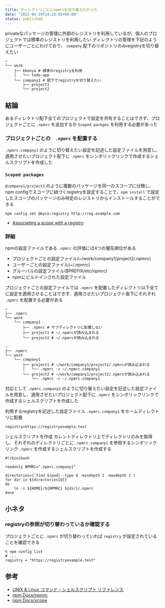 ```yaml
---
title: ディレクトリごとにnpmrcを切り替えたかった
date: "2022-04-24T14:26:05+09:00"
status: published
---
```


privateなパッケージの管理に外部のレジストリを利用しているが、個人のプロジェクトでは標準のレジストリを利用したい
ディレクトリの管理を下記のようにユーザーごとにわけており、 `company` 配下のリポジトリのみregistryを切り替えたい

```shell
~
└── work
    ├── kkenya # 標準のregistryを利用
    │   └── todo-app
    └── company1 # 配下でregistryを切り替えたい
        ├── project1
        └── project2
```

## 結論

あるディレクトリ配下全てのプロジェクトで設定を共有することはできず、プロジェクトごとに `.npmrc` を追加するか `Scoped packges` を利用する必要があった

### プロジェクトごとの　`.npmrc` を配置する

`.npmrc.company1` のように切り替えたい設定を記述した設定ファイルを用意し、適用させたいプロジェクト配下に `.npmrc` をシンボリックリンクで作成するシェルスクリプトを作成した

### `Scoped packages`

`@company1/project1` のように複数のパッケージを同一のスコープに分類し、npm configでスコープに紐づくregistryを設定することで、`npm install` で設定したスコープのパッケージのみ特定のレジストリからインストールすることができる

```shell
npm config set @myco:registry http://reg.example.com
```

- [Associating a scope with a registry](https://docs.npmjs.com/cli/v8/using-npm/scope#associating-a-scope-with-a-registry)

### 詳細

npmの設定ファイルである `.npmrc` の評価には4つの優先順位がある

- プロジェクトごとの設定ファイル(~/work/company1/project2/.npmrc)
- ユーザーごとの設定ファイル(~/.npmrc)
- グルーバルの設定ファイル($PREFIX/etc/npmrc)
- npmにビルドインされた設定ファイル

プロジェクトごとの設定ファイルでは `.npmrc` を配置したディレクトリ以下全てに設定を適用させることはできず、適用させたいプロジェクト直下にそれぞれ `.npmrc` を配置する必要がある

```shell
~
├── .npmrc
└── work
    └── company1
        ├── .npmrc # サブディレクトリに影響しない
        ├── project1 # ~/.npmrcが読み込まれる
        └── project2 # ~/.npmrcが読み込まれる
```

```shell
~
├── .npmrc
└── work
    └── company1
        ├── project1 # ~/work/company1/project1/.npmrcが読み込まれる
        │   └── .npmrc -> ~/.npmrc.company1
        └── project2 # ~/work/company1/project2/.npmrcが読み込まれる
            └── .npmrc -> ~/.npmrc.company1
```

対応として `.npmrc.company1` のように切り替えたい設定を記述した設定ファイルを用意し、適用させたいプロジェクト配下に `.npmrc` をシンボリックリンクで作成するシェルスクリプトを作成した

利用するregistryを記述した設定ファイル `.npmrc.company1` をホームディレクトリに配置

```text
registry=https://registryexample.test
```

シェルスクリプトを作成
カレントディレクトリ上でディレクトリのみを取得し、それぞれのディレクトリごとに `.npmrc.company1` を参照するシンボリックリンク `.npmrc` を作成するシェルスクリプトを作成する

```shell
#!/bin/bash

readonly NPMRC=".npmrc.company1"

directories=(`find $(pwd) -type d -mindepth 1 -maxdepth 1`)
for dir in ${directories[@]}
do
    ln -s ${HOME}/${NPMRC} ${dir}/.npmrc 
done
```

## 小ネタ

### registryの参照が切り替わっているか確認する

プロジェクトごとに `.npmrc` が切り替わっていれば `registry` が設定されていることを確認できる

```shell
% npm config list
# ...
registry = "https://registryexample.test"
```

## 参考

- [UNIX & Linux コマンド・シェルスクリプト リファレンス](https://shellscript.sunone.me/array.html)
- [npm Docs/npmrc](https://docs.npmjs.com/cli/v8/configuring-npm/npmrc)
- [npm Docs/scope](https://docs.npmjs.com/cli/v8/using-npm/scope#associating-a-scope-with-a-registry)
